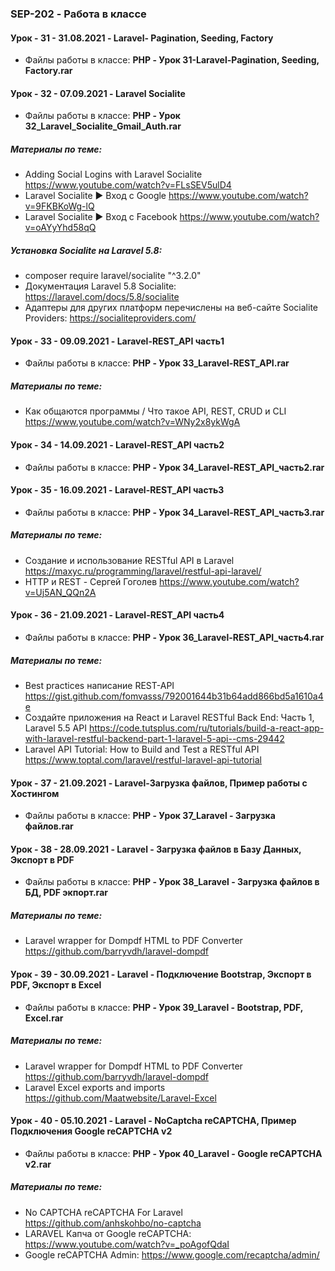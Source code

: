 ### SEP-202 - Работа в классе


#### Урок - 31 - 31.08.2021 - Laravel- Pagination, Seeding, Factory 
* Файлы работы в классе: **PHP - Урок 31-Laravel-Pagination, Seeding, Factory.rar**
 
 
#### Урок - 32 - 07.09.2021 - Laravel Socialite  
* Файлы работы в классе: **PHP - Урок 32_Laravel_Socialite_Gmail_Auth.rar**
##### Материалы по теме: 
* Adding Social Logins with Laravel Socialite https://www.youtube.com/watch?v=FLsSEV5ulD4
* Laravel Socialite ► Вход с Google https://www.youtube.com/watch?v=9FKBKoWg-lQ
* Laravel Socialite ► Вход с Facebook https://www.youtube.com/watch?v=oAYyYhd58qQ
##### Установка Socialite на Laravel 5.8: 
* composer require laravel/socialite "^3.2.0"
* Документация Laravel 5.8 Socialite: https://laravel.com/docs/5.8/socialite
* Адаптеры для других платформ перечислены на веб-сайте Socialite Providers: https://socialiteproviders.com/

#### Урок - 33 - 09.09.2021 - Laravel-REST_API часть1
* Файлы работы в классе: **PHP - Урок 33_Laravel-REST_API.rar** 
##### Материалы по теме: 
* Как общаются программы / Что такое API, REST, CRUD и CLI https://www.youtube.com/watch?v=WNy2x8ykWgA

#### Урок - 34 - 14.09.2021 - Laravel-REST_API часть2 
* Файлы работы в классе: **PHP - Урок 34_Laravel-REST_API_часть2.rar** 

#### Урок - 35 - 16.09.2021 - Laravel-REST_API часть3
* Файлы работы в классе: **PHP - Урок 34_Laravel-REST_API_часть3.rar** 
##### Материалы по теме: 
* Создание и использование RESTful API в Laravel https://maxyc.ru/programming/laravel/restful-api-laravel/
* HTTP и REST - Сергей Гоголев https://www.youtube.com/watch?v=Uj5AN_QQn2A


#### Урок - 36 - 21.09.2021 - Laravel-REST_API часть4
* Файлы работы в классе: **PHP - Урок 36_Laravel-REST_API_часть4.rar** 
##### Материалы по теме: 
* Best practices написание REST-API https://gist.github.com/fomvasss/792001644b31b64add866bd5a1610a4e
* Создайте приложения на React и Laravel RESTful Back End: Часть 1, Laravel 5.5 API https://code.tutsplus.com/ru/tutorials/build-a-react-app-with-laravel-restful-backend-part-1-laravel-5-api--cms-29442
* Laravel API Tutorial: How to Build and Test a RESTful API https://www.toptal.com/laravel/restful-laravel-api-tutorial


#### Урок - 37 - 21.09.2021 - Laravel-Загрузка файлов, Пример работы с Хостингом
* Файлы работы в классе: **PHP - Урок 37_Laravel - Загрузка файлов.rar**


#### Урок - 38 - 28.09.2021 - Laravel - Загрузка файлов в Базу Данных, Экспорт в PDF
* Файлы работы в классе: **PHP - Урок 38_Laravel - Загрузка файлов в БД, PDF экпорт.rar**

##### Материалы по теме: 
* Laravel wrapper for Dompdf HTML to PDF Converter https://github.com/barryvdh/laravel-dompdf

#### Урок - 39 - 30.09.2021 - Laravel - Подключение Bootstrap, Экспорт в PDF, Экспорт в Excel 
* Файлы работы в классе: **PHP - Урок 39_Laravel - Bootstrap, PDF, Excel.rar**

##### Материалы по теме: 
* Laravel wrapper for Dompdf HTML to PDF Converter https://github.com/barryvdh/laravel-dompdf
* Laravel Excel exports and imports https://github.com/Maatwebsite/Laravel-Excel

#### Урок - 40 - 05.10.2021 - Laravel - NoCaptcha reCAPTCHA, Пример Подключения Google reCAPTCHA v2
* Файлы работы в классе: **PHP - Урок 40_Laravel - Google reCAPTCHA v2.rar**

##### Материалы по теме: 
* No CAPTCHA reCAPTCHA For Laravel https://github.com/anhskohbo/no-captcha
* LARAVEL Капча от Google reCAPTCHA: https://www.youtube.com/watch?v=_poAgofQdaI 
* Google reCAPTCHA Admin: https://www.google.com/recaptcha/admin/ 

